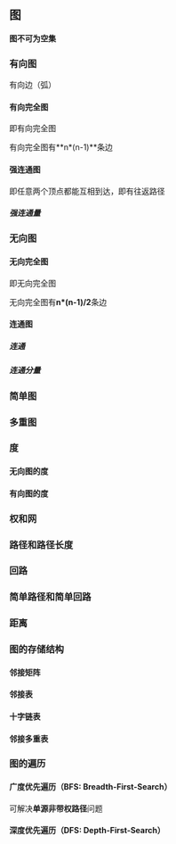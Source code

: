 ## 图

**图不可为空集**

### 有向图

有向边（弧）

#### 有向完全图

即有向完全图

有向完全图有**n*(n-1)**条边

#### 强连通图

即任意两个顶点都能互相到达，即有往返路径

##### 强连通量



### 无向图

#### 无向完全图

即无向完全图

无向完全图有**n*(n-1)/2**条边

#### 连通图

##### 连通

##### 连通分量



### 简单图



### 多重图



### 度

#### 无向图的度

#### 有向图的度



### 权和网

### 路径和路径长度

### 回路

### 简单路径和简单回路

### 距离





### 图的存储结构

#### 邻接矩阵

#### 邻接表

#### 十字链表

#### 邻接多重表

### 图的遍历

#### 广度优先遍历（BFS: Breadth-First-Search）

可解决**单源非带权路径**问题

#### 深度优先遍历（DFS: Depth-First-Search）

